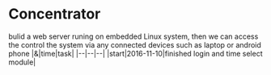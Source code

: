 # Concentrator
bulid a web server runing on embedded Linux system, then we can access the control the system via any connected devices such as laptop or android phone
|&|time|task|
|--|--|--|
|start|2016-11-10|finished login and time select module|
